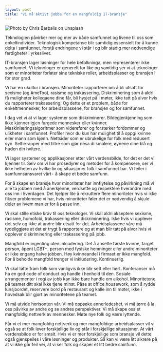 ```yaml
---
layout: post
title: "Vi må aktivt jobbe for en mangfoldig IT-bransje"
---
```

![Photo by Chris Barbalis on Unsplash](https://images.unsplash.com/photo-1503416858304-41dc04946371?ixlib=rb-1.2.1&ixid=eyJhcHBfaWQiOjEyMDd9&auto=format&fit=crop&w=1935&q=80)

Teknologien påvirker mer og mer av både samfunnet og livene til oss som enkeltindivider. Teknologisk kompetanse blir samtidig essensielt for å kunne delta i samfunnet, forstå endringene vi står i og blir stadig mer nødvendige ferdigheter i yrkeslivet.

IT-bransjen lager løsninger for hele befolkninga, men representerer ikke samfunnet. Vi teknologer er generelt for like og samtidig ser vi at teknologer som er minoriteter forlater sine tekniske roller, arbeidsplasser og bransjen i for stor grad.

Vi har en ukultur i bransjen. Minoriteter rapporterer om å bli utsatt for sexisme (og #meToo), rasisme og trakassering. Diskriminering som å aldri få muligheter kollegaene dine får, bli hysjet på i møter, ikke tatt på alvor hvis du rapporterer trakassering. Og dette er et problem, både for enkeltmennesker, for arbeidsplassene, for bransjen og for samfunnet.

I dag vet vi at vi lager systemer som diskriminerer. Bildegjenkjenning som ikke kjenner igjen fargede mennesker eller kvinner. Maskinlæringsalgoritmer som viderefører og forsterker fordommer og ulikheter i samfunnet. Profiler hvor du kun har mulighet til å oppgi kvinne eller mann som kjønn. Nettsider som er ubrukelige for folk med redusert syn. Selfie-apper med filtre som gjør nesa di smalere, øynene dine blå og huden din hvitere.

Vi lager systemer og applikasjoner etter vårt verdensbilde, for det er det vi kjenner til. Selv om vi har prosedyrer og metoder for å kompensere, ser vi ikke helheten av hvilke liv og situasjoner folk i samfunnet har. Vi feiler i samfunnsansvaret vårt -  å skape et bedre samfunn.

For å skape en bransje hvor minoriteter har innflytelse og påvirkning må vi alle ta jobben med å anerkjenne, verdsette og respektere hverandre med oss inn i hverdagen. Det hjelper lite å rekruttere flere minoriteter hvis vi ikke fikser problemene vi har, hvis minoriteter føler det er nødvendig å skjule deler av hvem man er for å passe inn.

Vi skal stille etiske krav til oss teknologer. Vi skal aldri akseptere sexisme, rasisme, homofobi, trakassering eller diskriminering. Ikke hvis vi opplever det selv og ikke at andre blir utsatt for det. Arbeidsplassene våre må tydeliggjøre at det er trygt å rapportere og at man blir tatt på alvor hvis vi opplever diskriminering eller trakassering på jobb.

Mangfold er ingenting uten inkludering. Det å ansette første kvinne, farget person, åpent LGBT+, person med fysiske hemninger eller andre minoriteter er ikke engang halve jobben. Høy kvinneandel i firmaet er ikke mangfold. For å beholde mangfold trenger vi inkludering. Kontinuerlig.

Vi skal løfte fram folk som vanligvis ikke blir sett eller hørt. Konferanser må ha en god code of conduct og handle i henhold til den. Sosiale arrangementer i regi av jobb kan ikke bare handle om alkohol. Minoritetene på teamet ditt skal ikke tjene minst. Påse at office housework, som å rydde lunsjbordet, reservere bord på restaurant og kalle inn til møter, ikke i hovedsak blir gjort av minoritetene på teamet.

Vi må utvide horisonten vår. Vi må oppsøke annerledeshet, vi må tørre å la oss påvirke av andre og se andres perspektiver. Vi må skape oss et mangfoldig nettverk av mennesker. Møte nye folk og være lyttende.

Får vi et mer mangfoldig nettverk og mer mangfoldige arbeidsplasser vil vi også se at folk lever forskjellige liv og står i forskjellige situasjoner. At vårt verdensbilde er for smalt. Hvis vi er mer forskjellige som bransje vil dette også gjenspeiles i våre løsninger og produkter. Så kan vi være litt sikrere på at vi ikke går feil vei, at vi ser folk og skaper et litt bedre samfunn.
